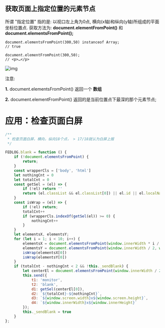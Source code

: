## 获取页面上指定位置的元素节点

所谓 "指定位置" 指的是: 以视口左上角为0点, 横向(x轴)和纵向(y轴)所组成的平面坐标位置点. 获取方法为: **document.elementFromPoint()** 和 **document.elementsFromPoint();**

```
document.elementsFromPoint(300,50) instanceof Array;
// true

document.elementFromPoint(300,50);
// <p>…</p>
```

![img](https://img2018.cnblogs.com/blog/1725689/201909/1725689-20190918174052778-1374403664.png)

 

 

注意: 

**1.** document.elementsFromPoint() 返回一个 **数组** 

**2.** document.elementFromPoint() 返回的是当前位置点下最深的那个元素节点;



# 应用：检查页面白屏

```js
/**
 * 检查页面白屏，横向，纵向18个点， > 17/18就认为白屏上报
 */

FEDLOG.blank = function () {
    if (!document.elementsFromPoint) {
        return;
    }
    const wrapperCls = ['body', 'html']
    let nothingCnt = 0
    let totalCnt = 0
    const getSel = (el) => {
        if (!el) return ''
        return (el.classList && el.classList[0]) || el.id || el.localName
    }
    const isWrap = (el) => {
        if (!el) return;
        totalCnt++
        if (wrapperCls.indexOf(getSel(el)) >= 0) {
            nothingCnt++
        }
    }
    let elementsX, elementsY;
    for (let i = 1; i < 10; i++) {
        elementsX = document.elementsFromPoint(window.innerWidth * i / 10, window.innerHeight / 2)
        elementsY = document.elementsFromPoint(window.innerWidth / 2, window.innerHeight * i / 10)
        isWrap(elementsX[0])
        isWrap(elementsY[0])
    }
    if (totalCnt - nothingCnt < 2 && !this._sendBlank) {
        let centerEl = document.elementsFromPoint(window.innerWidth / 2, window.innerHeight / 2)
        this.send({
            t1: 'monitor',
            t2: 'blank',
            d1: getSel(centerEl[0]),
            d2: `${totalCnt}-${nothingCnt}`,
            d3: `${window.screen.width}x${window.screen.height}`,
            d4: `${window.innerWidth}x${window.innerHeight}`
        });
        this._sendBlank = true
    }
};
```

